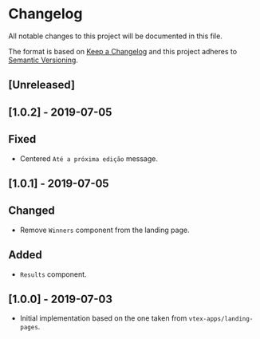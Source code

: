 # Changelog

All notable changes to this project will be documented in this file.

The format is based on [Keep a Changelog](http://keepachangelog.com/en/1.0.0/)
and this project adheres to [Semantic Versioning](http://semver.org/spec/v2.0.0.html).

## [Unreleased]

## [1.0.2] - 2019-07-05
## Fixed

- Centered `Até a próxima edição` message.

## [1.0.1] - 2019-07-05
## Changed

- Remove `Winners` component from the landing page.

## Added

- `Results` component.

## [1.0.0] - 2019-07-03

- Initial implementation based on the one taken from `vtex-apps/landing-pages`.
